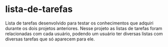 # lista-de-tarefas
Lista de tarefas desenvolvido para testar os conhecimentos que adquiri durante os dois projetos anteriores. Nesse projeto as listas de tarefas foram relacionadas com cada usuário, podendo um usuário ter diversas listas com diversas tarefas que só aparecem para ele.
